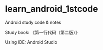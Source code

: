 # learn_android_1stcode

Android study code &amp; notes

Study book: 《第一行代码（第二版）》

Using IDE: Android Studio 
